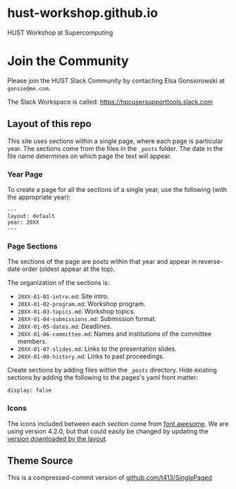 # hust-workshop.github.io

HUST Workshop at Supercomputing

# Join the Community

Please join the HUST Slack Community by contacting Elsa Gonsiorowski at ``gonsie@me.com``.

The Slack Workspace is called: https://hpcusersupporttools.slack.com

## Layout of this repo

This site uses sections within a single page, where each page is particular year.
The sections come from the files in the `_posts` folder.
The date in the file name determines on which page the text will appear.

### Year Page

To create a page for all the sections of a single year, use the following (with the appropriate year):

```
---
layout: default
year: 20XX
---
```

### Page Sections

The sections of the page are posts within that year and appear in reverse-date order (oldest appear at the top).

The organization of the sections is:
- `20XX-01-01-intro.md`: Site intro.
- `20XX-01-02-program.md`: Workshop program.
- `20XX-01-03-topics.md`: Workshop topics.
- `20XX-01-04-submissions.md`: Submission format.
- `20XX-01-05-dates.md`: Deadlines.
- `20XX-01-06-committee.md`: Names and institutions of the committee members.
- `20XX-01-07-slides.md`: Links to the presentation slides.
- `20XX-01-08-history.md`: Links to past proceedings.

Create sections by adding files within the `_posts` directory.
Hide existing sections by adding the following to the pages's yaml front matter:

```
display: false
```

### Icons

The icons included between each section come from [font awesome](https://fontawesome.com).
We are using version 4.2.0, but that could easily be changed by updating the [version downloaded by the layout](https://github.com/hust-workshop/hust-workshop.github.io/blob/f3467c98171d8e8e4277f7f63fc000bb5ed4cebc/_layouts/default.html#L11).


## Theme Source

This is a compressed-commit version of
[github.com/t413/SinglePaged](https://github.com/t413/SinglePaged)
